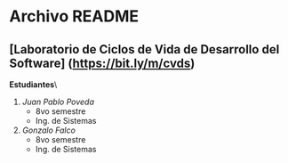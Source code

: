 # Archivo README
## [Laboratorio de Ciclos de Vida de Desarrollo del Software] (https://bit.ly/m/cvds)

**Estudiantes**\
1. *Juan Pablo Poveda*
    - 8vo semestre
    - Ing. de Sistemas
2. *Gonzalo Falco*
    - 8vo semestre
    - Ing. de Sistemas
